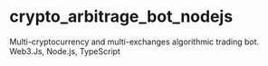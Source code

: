 # crypto_arbitrage_bot_nodejs
Multi-cryptocurrency and multi-exchanges algorithmic trading bot. Web3.Js, Node.js, TypeScript
